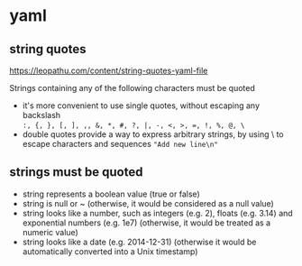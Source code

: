 # yaml

## string quotes
https://leopathu.com/content/string-quotes-yaml-file

Strings containing any of the following characters must be quoted
- it's more convenient to use single quotes, without escaping any backslash \
  `:, {, }, [, ], ,, &, *, #, ?, |, -, <, >, =, !, %, @, \`
- double quotes provide a way to express arbitrary strings, by using \ to escape characters and sequences
  `"Add new line\n"`

## strings must be quoted
- string represents a boolean value (true or false)
- string is null or ~ (otherwise, it would be considered as a null value)
- string looks like a number, such as integers (e.g. 2), floats (e.g. 3.14) and exponential numbers (e.g. 1e7) (otherwise, it would be treated as a numeric value)
- string looks like a date (e.g. 2014-12-31) (otherwise it would be automatically converted into a Unix timestamp)
